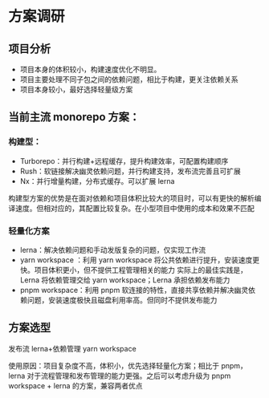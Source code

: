 # 方案调研

## 项目分析

- 项目本身的体积较小，构建速度优化不明显。
- 项目主要处理不同子包之间的依赖问题，相比于构建，更关注依赖关系
- 项目本身较小，最好选择轻量级方案

## 当前主流 monorepo 方案：

### 构建型：

- Turborepo：并行构建+远程缓存，提升构建效率，可配置构建顺序
- Rush：软链接解决幽灵依赖问题，并行构建支持，发布流完善且可扩展
- Nx：并行增量构建，分布式缓存。可以扩展 lerna

构建型方案的优势是在面对依赖和项目体积比较大的项目时，可以有更快的解析编译速度。但相对应的，其配置比较复杂。在小型项目中使用的成本和效果不匹配

### 轻量化方案

- lerna：解决依赖问题和手动发版复杂的问题，仅实现工作流
- yarn workspace ：利用 yarn workspace 将公共依赖进行提升，安装速度更快。项目体积更小，但不提供工程管理相关的能力
  实际上的最佳实践是，Lerna 将依赖管理交给 yarn workspace；Lerna 承担依赖发布能力
- pnpm workspace：利用 pnpm 软连接的特性，直接共享依赖并解决幽灵依赖问题，安装速度极快且磁盘利用率高。但同时不提供发布能力

## 方案选型

发布流 lerna+依赖管理 yarn workspace

使用原因：项目复杂度不高，体积小，优先选择轻量化方案；相比于 pnpm，lerna 对于流程管理和发布管理的能力更强。之后可以考虑升级为 pnpm workspace + lerna 的方案，兼容两者优点
